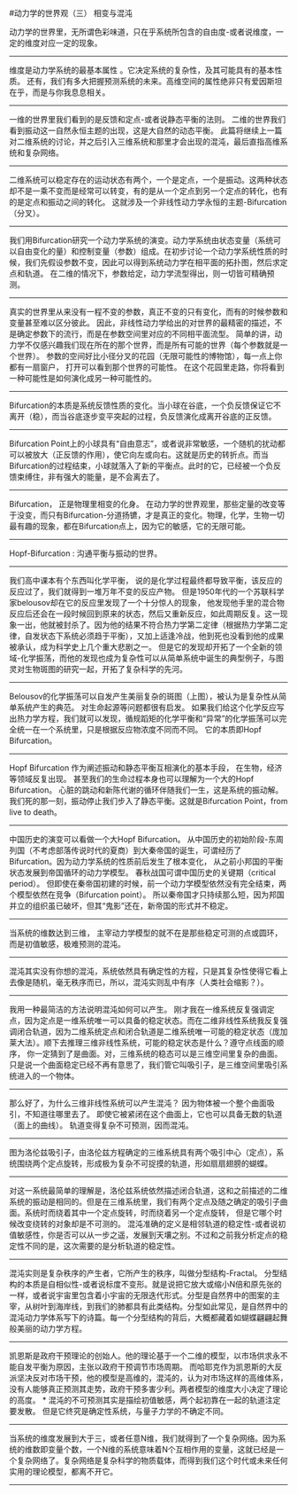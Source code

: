 #动力学的世界观（三） 相变与混沌

动力学的世界里，无所谓色彩味道，只在乎系统所包含的自由度-或者说维度，一定的维度对应一定的现象。

---

维度是动力学系统的最基本属性 。它决定系统的复杂性，及其可能具有的基本性质。 还有，我们有多大把握预测系统的未来。高维空间的属性绝非只有爱因斯坦在乎，而是与你我息息相关。

---

一维的世界里我们看到的是反馈和定点-或者说静态平衡的法则。 二维的世界我们看到振动这一自然永恒主题的出现，这是大自然的动态平衡。 此篇将继续上一篇对二维系统的讨论，并之后引入三维系统和那里才会出现的混沌，最后直指高维系统和复杂网络。

---

二维系统可以稳定存在的运动状态有两个，一个是定点，一个是振动。这两种状态却不是一乘不变而是经常可以转变，有的是从一个定点到另一个定点的转化，也有的是定点和振动之间的转化。 这就涉及一个非线性动力学永恒的主题-Bifurcation（分叉）。

---

我们用Bifurcation研究一个动力学系统的演变。动力学系统由状态变量（系统可以自由变化的量）和控制变量（参数）组成。在初步讨论一个动力学系统性质的时候，我们先假设参数不变，因此可以得到系统动力学在相平面的拓扑图，然后求定点和轨道。 在二维的情况下，参数给定，动力学流型得出，则一切皆可精确预测。

---

真实的世界里从来没有一程不变的参数，真正不变的只有变化，而有的时候参数和变量甚至难以区分彼此。 因此，非线性动力学给出的对世界的最精密的描述，不是确定参数下的流行，而是在参数空间里对应的不同相平面流型。 简单的讲，动力学不仅感兴趣我们现在所在的那个世界，而是所有可能的世界（每个参数就是一个世界）。 参数的空间好比小径分叉的花园（无限可能性的博物馆），每一点上你都有一扇窗户， 打开可以看到那个世界的可能性。 在这个花园里走路，你将看到一种可能性是如何演化成另一种可能性的。

---

Bifurcation的本质是系统反馈性质的变化。当小球在谷底，一个负反馈保证它不离开（稳），而当谷底逐步变平突起的过程，负反馈演化成离开谷底的正反馈。

---

Bifurcation Point上的小球具有“自由意志”，或者说非常敏感，一个随机的扰动都可以被放大（正反馈的作用），使它向左或向右。这就是历史的转折点。而当Bifurcation的过程结束，小球就落入了新的平衡点。此时的它，已经被一个负反馈束缚住，非有强大的能量，是不会离去了。

---

Bifurcation， 正是物理里相变的化身。 在动力学的世界观里，那些定量的改变等于没变，而只有Bifurcation-分道扬镳，才是真正的变化。物理，化学，生物一切最有趣的现象，都在Bifurcation点上，因为它的敏感，它的无限可能。

---

Hopf-Bifurcation : 沟通平衡与振动的世界。

---

我们高中课本有个东西叫化学平衡， 说的是化学过程最终都导致平衡，该反应的反应过了，我们就得到一堆万年不变的反应产物。 但是1950年代的一个苏联科学家belousov却在它的反应里发现了一个十分惊人的现象， 他发现他手里的混合物反应后还会在一段时候回到原来的状态，然后又重新反应，如此周期反复。这一现象一出，他就被封杀了。因为他的结果不符合热力学第二定律（根据热力学第二定律，自发状态下系统必须趋于平衡），又加上适逢冷战，他到死也没看到他的成果被承认，成为科学史上几个重大悲剧之一。 但是它的发现却开拓了一个全新的领域-化学振荡，而他的发现也成为复杂性可以从简单系统中诞生的典型例子，与图灵对生物斑图的研究一起，开拓了复杂科学的先河。

---

Belousov的化学振荡可以自发产生美丽复杂的斑图（上图），被认为是复杂性从简单系统产生的典范。 对生命起源等问题都很有启发。 如果我们给这个化学反应写出热力学方程，我们就可以发现，循规蹈矩的化学平衡和“异常”的化学振荡可以完全统一在一个系统里，只是根据反应物浓度不同而不同。 它的本质即Hopf Bifurcation。

---

Hopf Bifurcation 作为阐述振动和静态平衡互相演化的基本手段， 在生物，经济等领域反复出现。 甚至我们的生命过程本身也可以理解为一个大的Hopf Bifurcation。 心脏的跳动和新陈代谢的循环伴随我们一生，这是系统的振动解。 我们死的那一刻，振动停止我们步入了静态平衡。这就是Bifurcation Point，from live to death。

---

中国历史的演变可以看做一个大Hopf Bifurcation。 从中国历史的初始阶段-东周列国（不考虑部落传说时代的夏商）到大秦帝国的诞生，可谓经历了Bifurcation。因为动力学系统的性质前后发生了根本变化， 从之前小邦国的平衡状态发展到帝国循环的动力学模型。 春秋战国可谓中国历史的关键期（critical period）。 但即使在秦帝国初建的时候，前一个动力学模型依然没有完全结束，两个模型依然在竞争（Bifurcation point）。 所以秦帝国才只持续那么短，因为邦国并立的组织虽已破坏，但其“鬼影”还在，新帝国的形式并不稳定。

---

当系统的维数达到三维， 主宰动力学模型的就不在是那些稳定可测的点或圆环，而是初值敏感，极难预测的混沌。

---

混沌其实没有你想的混沌，系统依然具有确定性的方程，只是其复杂性使得它看上去像是随机，毫无秩序而已，所以，混沌实则乱中有序（人类社会缩影？）。

---

我用一种最简洁的方法说明混沌如何可以产生。 刚才我在一维系统反复强调定点，因为定点是一维系统唯一可以具备的稳定状态。而在二维非线性系统我反复强调闭合轨道，因为二维系统定点和闭合轨道是二维系统唯一可能的稳定状态（庞加莱大法）。顺下去推理三维非线性系统，可能的稳定状态是什么？遵守点线面的顺序， 你一定猜到了是曲面。对，三维系统的稳态可以是三维空间里复杂的曲面。 只是说一个曲面稳定已经不再有意思了，我们管它叫吸引子，是三维空间里吸引系统进入的一个物体。

---

那么好了，为什么三维非线性系统可以产生混沌？ 因为物体被一个整个曲面吸引，不知道往哪里去了。 即使它被紧闭在这个曲面上，它也可以具备无数的轨道（面上的曲线）。 轨道变得复杂不可预测，因而混沌。

---

图为洛伦兹吸引子，由洛伦兹方程确定的三维系统具有两个吸引中心（定点），系统围绕两个定点旋转，形成极为复杂不可捉摸的轨道，形如扇扇翅膀的蝴蝶。

---

对这一系统最简单的理解是，洛伦兹系统依然描述闭合轨道，这和之前描述的二维系统的振动是相同的。但是在三维系统里，我们有两个定点及随之确定的吸引子曲面。系统时而绕着其中一个定点旋转，时而绕着另一个定点旋转， 但是它哪个时候改变绕转的对象却是不可测的。 混沌准确的定义是相邻轨道的稳定性-或者说初值敏感性，你是否可以从一步之遥，发展到天壤之别。不过和之前我分析定点的稳定性不同的是，这次需要的是分析轨道的稳定性。

---

混沌实则是复杂秩序的产生者，它所产生的秩序，叫做分型结构-Fractal。 分型结构的本质是自相似性-或者说标度不变形。就是说把它放大或缩小N倍和原先张的一样，或者说宇宙里包含着小宇宙的无限迭代形式。分型是自然界中的图案的主宰，从树叶到海岸线，到我们的肺都具有此类结构。分型如此常见，是自然界中的混沌动力学体系写下的诗篇。每一个分型结构的背后，大概都藏着如蝴蝶翩翩起舞般美丽的动力学方程。

---

凯恩斯是政府干预理论的创始人。他的理论基于一个二维的模型，以市场供求永不能自发平衡为原因，主张以政府干预调节市场周期。 而哈耶克作为凯恩斯的大反派坚决反对市场干预，他的模型是高维的，混沌的，认为对市场这样的高维体系，没有人能够真正预测其走势，政府干预多害少利。两者模型的维度大小决定了理论的高度。 * 混沌的不可预测其实是描绘初值敏感，两个起初靠在一起的轨道注定要发散。 但是它终究是确定性系统，与量子力学的不确定不同。

---

当系统的维度发展到大于三，或者任意N维，我们就得到了一个复杂网络。因为系统的维数即变量个数，一个N维的系统意味着N个互相作用的变量，这就已经是一个复杂网络了。复杂网络是复杂科学的物质载体，而得到我们这个时代或未来任何实用的理论模型，都离不开它。

---

